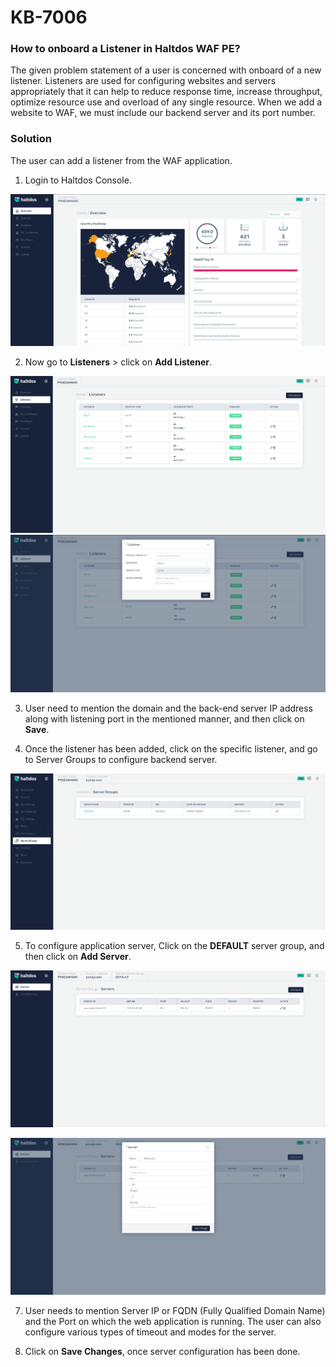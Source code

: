 # KB-7006

### How to onboard a Listener in Haltdos WAF PE?

The given problem statement of a user is concerned with onboard of a new listener. 
Listeners are used for configuring websites and servers appropriately that it can help to reduce response time, increase throughput, optimize resource use and overload of any single resource.
When we add a website to WAF, we must include our backend server and its port number.

### Solution

The user can add a listener from the WAF application.  
1. Login to Haltdos Console.  

![WAF](/img/pro-waf/kb/wafpro.png)  



2. Now go to **Listeners** > click on **Add Listener**.  

![listener](/img/pro-waf/kb/listenpro.png)  
![listener](/img/pro-waf/kb/listener2pro.png)  

3. User need to mention the domain and the back-end server IP address along with listening port in the mentioned manner, and then click on **Save**.

4. Once the listener has been added, click on the specific listener, and go to Server Groups to configure backend server.


![servergrp](/img/pro-waf/kb/servergrp.png) 

5. To configure application server, Click on the **DEFAULT** server group, and then click on **Add Server**.


![servers](/img/pro-waf/kb/serverspro.png) 

![server](/img/pro-waf/kb/server.png) 

7. User needs to mention Server IP or FQDN (Fully Qualified Domain Name) and the Port on which the web application is running. The user can also configure various types of timeout and modes for the server.

8. Click on **Save Changes**, once server configuration has been done.